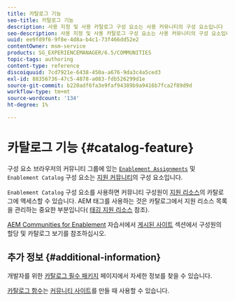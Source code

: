 ```yaml
---
title: 카탈로그 기능
seo-title: 카탈로그 기능
description: 사용 지정 및 사용 카탈로그 구성 요소는 사용 커뮤니티의 구성 요소입니다
seo-description: 사용 지정 및 사용 카탈로그 구성 요소는 사용 커뮤니티의 구성 요소입니다
uuid: ee9fd9f6-9f8e-4d8a-b4c1-73f466dd52e2
contentOwner: msm-service
products: SG_EXPERIENCEMANAGER/6.5/COMMUNITIES
topic-tags: authoring
content-type: reference
discoiquuid: 7cd7921e-6438-450a-a676-9da3c4a5ced3
exl-id: 88356736-47c5-4878-a083-fdb526299d1e
source-git-commit: b220adf6fa3e9faf94389b9a9416b7fca2f89d9d
workflow-type: tm+mt
source-wordcount: '134'
ht-degree: 1%

---
```


# 카탈로그 기능 {#catalog-feature}

구성 요소 브라우저의 커뮤니티 그룹에 있는 [`Enablement Assignments`](assignments.md) 및 `Enablement Catalog` 구성 요소는 [지원 커뮤니티](overview.md#enablement-community)의 구성 요소입니다.

`Enablement Catalog` 구성 요소를 사용하면 커뮤니티 구성원이 [지원 리소스](resources.md)의 카탈로그에 액세스할 수 있습니다. AEM 태그를 사용하는 것은 카탈로그에서 지원 리소스 목록을 관리하는 중요한 부분입니다( [태깅 지원 리소스](tag-resources.md) 참조).

[AEM Communities for Enablement](getting-started-enablement.md) 자습서에서 [게시된 사이트](enablement-published-site.md) 섹션에서 구성원의 할당 및 카탈로그 보기를 참조하십시오.

## 추가 정보 {#additional-information}

개발자를 위한 [카탈로그 필수 패키지](catalog-developer-essentials.md) 페이지에서 자세한 정보를 찾을 수 있습니다.

[카탈로그 함수](functions.md#catalog-function)는 [커뮤니티 사이트](sites-console.md)를 만들 때 사용할 수 있습니다.
